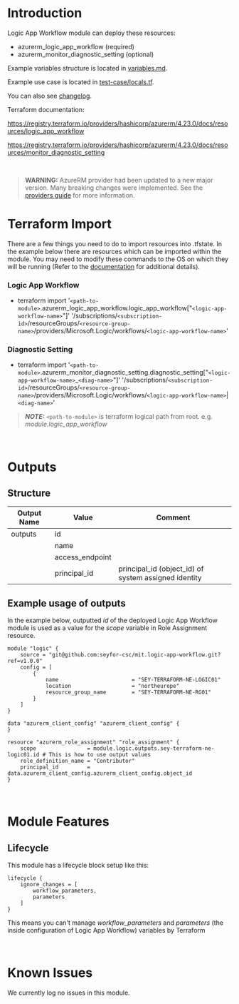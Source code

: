 # Introduction
Logic App Workflow module can deploy these resources:
* azurerm_logic_app_workflow (required)
* azurerm_monitor_diagnostic_setting (optional)

Example variables structure is located in [variables.md](variables.md).

Example use case is located in [test-case/locals.tf](test-case/locals.tf).

You can also see [changelog](CHANGELOG.md).

Terraform documentation:

https://registry.terraform.io/providers/hashicorp/azurerm/4.23.0/docs/resources/logic_app_workflow

https://registry.terraform.io/providers/hashicorp/azurerm/4.23.0/docs/resources/monitor_diagnostic_setting

&nbsp;

> **WARNING:** AzureRM provider had been updated to a new major version. Many breaking changes were implemented. See the [providers guide](https://registry.terraform.io/providers/hashicorp/azurerm/latest/docs/guides/4.0-upgrade-guide) for more information.

# Terraform Import
There are a few things you need to do to import resources into .tfstate. In the example below there are resources which can be imported within the module. You may need to modify these commands to the OS on which they will be running (Refer to the [documentation](https://developer.hashicorp.com/terraform/cli/commands/import#example-import-into-resource-configured-with-for_each) for additional details).
### Logic App Workflow
* terraform import '`<path-to-module>`.azurerm_logic_app_workflow.logic_app_workflow["`<logic-app-workflow-name>`"]' '/subscriptions/`<subscription-id>`/resourceGroups/`<resource-group-name>`/providers/Microsoft.Logic/workflows/`<logic-app-workflow-name>`'
### Diagnostic Setting
* terraform import '`<path-to-module>`.azurerm_monitor_diagnostic_setting.diagnostic_setting["`<logic-app-workflow-name>`_`<diag-name>`"]' '/subscriptions/`<subscription-id>`/resourceGroups/`<resource-group-name>`/providers/Microsoft.Logic/workflows/`<logic-app-workflow-name>`|`<diag-name>`'

 > **_NOTE:_** `<path-to-module>` is terraform logical path from root. e.g. _module.logic\_app\_workflow_

&nbsp;

# Outputs
## Structure

| Output Name | Value           | Comment                                              |
| ----------- | --------------- | ---------------------------------------------------- |
| outputs     | id              |                                                      |
|             | name            |                                                      |
|             | access_endpoint |                                                      |
|             | principal_id    | principal_id (object_id) of system assigned identity |


## Example usage of outputs
In the example below, outputted _id_ of the deployed Logic App Workflow module is used as a value for the _scope_ variable in Role Assignment resource.
```
module "logic" {
    source = "git@github.com:seyfor-csc/mit.logic-app-workflow.git?ref=v1.0.0"
    config = [
        {
            name                       = "SEY-TERRAFORM-NE-LOGIC01"
            location                   = "northeurope"
            resource_group_name        = "SEY-TERRAFORM-NE-RG01"
        }
    ]
}

data "azurerm_client_config" "azurerm_client_config" {
}

resource "azurerm_role_assignment" "role_assignment" {
    scope                = module.logic.outputs.sey-terraform-ne-logic01.id # This is how to use output values
    role_definition_name = "Contributor"
    principal_id         = data.azurerm_client_config.azurerm_client_config.object_id
}
```

&nbsp;

# Module Features
## Lifecycle
This module has a lifecycle block setup like this:
```
lifecycle {
    ignore_changes = [
        workflow_parameters,
        parameters
    ]
}
```
This means you can't manage _workflow\_parameters_ and _parameters_ (the inside configuration of Logic App Workflow) variables by Terraform

&nbsp;

# Known Issues
We currently log no issues in this module.